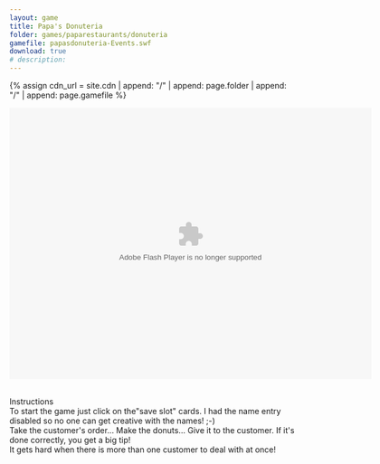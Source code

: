 ```yaml
---
layout: game
title: Papa's Donuteria
folder: games/paparestaurants/donuteria
gamefile: papasdonuteria-Events.swf
download: true
# description: 
---
```


{% assign cdn_url = site.cdn | append: "/" | append: page.folder | append: "/" | append: page.gamefile %}

<object xmlns="http://www.w3.org/1999/xhtml" data="{{ cdn_url }}" height="480" id="swfObjID" type="application/x-shockwave-flash" width="640">
    <param name="allowScriptAccess" value="always">
    <param name="movie" value="{{ cdn_url }}">
    <param name="menu" value="false">
    <param name="quality" value="high">
    <param name="wmode" value="direct">
</object>
<br>
<p>
    <br> Instructions
    <br> To start the game just click on the"save slot" cards. I had the name entry disabled so no one can get creative with the names! ;-)
    <br> Take the customer's order... Make the donuts... Give it to the customer. If it's done correctly, you get a big tip!
    <br> It gets hard when there is more than one customer to deal with at once!
    <br>
</p>
